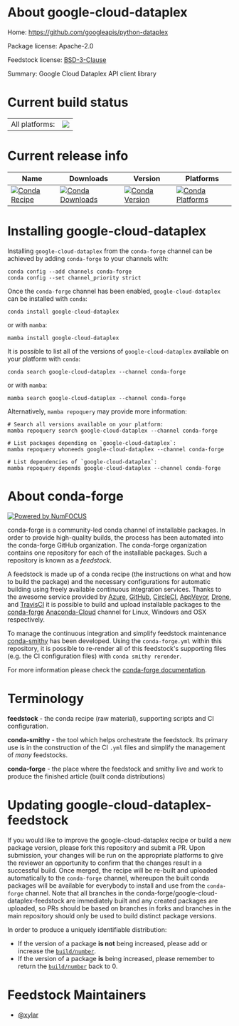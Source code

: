 About google-cloud-dataplex
===========================

Home: https://github.com/googleapis/python-dataplex

Package license: Apache-2.0

Feedstock license: [BSD-3-Clause](https://github.com/conda-forge/google-cloud-dataplex-feedstock/blob/main/LICENSE.txt)

Summary: Google Cloud Dataplex API client library

Current build status
====================


<table><tr><td>All platforms:</td>
    <td>
      <a href="https://dev.azure.com/conda-forge/feedstock-builds/_build/latest?definitionId=15722&branchName=main">
        <img src="https://dev.azure.com/conda-forge/feedstock-builds/_apis/build/status/google-cloud-dataplex-feedstock?branchName=main">
      </a>
    </td>
  </tr>
</table>

Current release info
====================

| Name | Downloads | Version | Platforms |
| --- | --- | --- | --- |
| [![Conda Recipe](https://img.shields.io/badge/recipe-google--cloud--dataplex-green.svg)](https://anaconda.org/conda-forge/google-cloud-dataplex) | [![Conda Downloads](https://img.shields.io/conda/dn/conda-forge/google-cloud-dataplex.svg)](https://anaconda.org/conda-forge/google-cloud-dataplex) | [![Conda Version](https://img.shields.io/conda/vn/conda-forge/google-cloud-dataplex.svg)](https://anaconda.org/conda-forge/google-cloud-dataplex) | [![Conda Platforms](https://img.shields.io/conda/pn/conda-forge/google-cloud-dataplex.svg)](https://anaconda.org/conda-forge/google-cloud-dataplex) |

Installing google-cloud-dataplex
================================

Installing `google-cloud-dataplex` from the `conda-forge` channel can be achieved by adding `conda-forge` to your channels with:

```
conda config --add channels conda-forge
conda config --set channel_priority strict
```

Once the `conda-forge` channel has been enabled, `google-cloud-dataplex` can be installed with `conda`:

```
conda install google-cloud-dataplex
```

or with `mamba`:

```
mamba install google-cloud-dataplex
```

It is possible to list all of the versions of `google-cloud-dataplex` available on your platform with `conda`:

```
conda search google-cloud-dataplex --channel conda-forge
```

or with `mamba`:

```
mamba search google-cloud-dataplex --channel conda-forge
```

Alternatively, `mamba repoquery` may provide more information:

```
# Search all versions available on your platform:
mamba repoquery search google-cloud-dataplex --channel conda-forge

# List packages depending on `google-cloud-dataplex`:
mamba repoquery whoneeds google-cloud-dataplex --channel conda-forge

# List dependencies of `google-cloud-dataplex`:
mamba repoquery depends google-cloud-dataplex --channel conda-forge
```


About conda-forge
=================

[![Powered by
NumFOCUS](https://img.shields.io/badge/powered%20by-NumFOCUS-orange.svg?style=flat&colorA=E1523D&colorB=007D8A)](https://numfocus.org)

conda-forge is a community-led conda channel of installable packages.
In order to provide high-quality builds, the process has been automated into the
conda-forge GitHub organization. The conda-forge organization contains one repository
for each of the installable packages. Such a repository is known as a *feedstock*.

A feedstock is made up of a conda recipe (the instructions on what and how to build
the package) and the necessary configurations for automatic building using freely
available continuous integration services. Thanks to the awesome service provided by
[Azure](https://azure.microsoft.com/en-us/services/devops/), [GitHub](https://github.com/),
[CircleCI](https://circleci.com/), [AppVeyor](https://www.appveyor.com/),
[Drone](https://cloud.drone.io/welcome), and [TravisCI](https://travis-ci.com/)
it is possible to build and upload installable packages to the
[conda-forge](https://anaconda.org/conda-forge) [Anaconda-Cloud](https://anaconda.org/)
channel for Linux, Windows and OSX respectively.

To manage the continuous integration and simplify feedstock maintenance
[conda-smithy](https://github.com/conda-forge/conda-smithy) has been developed.
Using the ``conda-forge.yml`` within this repository, it is possible to re-render all of
this feedstock's supporting files (e.g. the CI configuration files) with ``conda smithy rerender``.

For more information please check the [conda-forge documentation](https://conda-forge.org/docs/).

Terminology
===========

**feedstock** - the conda recipe (raw material), supporting scripts and CI configuration.

**conda-smithy** - the tool which helps orchestrate the feedstock.
                   Its primary use is in the construction of the CI ``.yml`` files
                   and simplify the management of *many* feedstocks.

**conda-forge** - the place where the feedstock and smithy live and work to
                  produce the finished article (built conda distributions)


Updating google-cloud-dataplex-feedstock
========================================

If you would like to improve the google-cloud-dataplex recipe or build a new
package version, please fork this repository and submit a PR. Upon submission,
your changes will be run on the appropriate platforms to give the reviewer an
opportunity to confirm that the changes result in a successful build. Once
merged, the recipe will be re-built and uploaded automatically to the
`conda-forge` channel, whereupon the built conda packages will be available for
everybody to install and use from the `conda-forge` channel.
Note that all branches in the conda-forge/google-cloud-dataplex-feedstock are
immediately built and any created packages are uploaded, so PRs should be based
on branches in forks and branches in the main repository should only be used to
build distinct package versions.

In order to produce a uniquely identifiable distribution:
 * If the version of a package **is not** being increased, please add or increase
   the [``build/number``](https://docs.conda.io/projects/conda-build/en/latest/resources/define-metadata.html#build-number-and-string).
 * If the version of a package **is** being increased, please remember to return
   the [``build/number``](https://docs.conda.io/projects/conda-build/en/latest/resources/define-metadata.html#build-number-and-string)
   back to 0.

Feedstock Maintainers
=====================

* [@xylar](https://github.com/xylar/)

